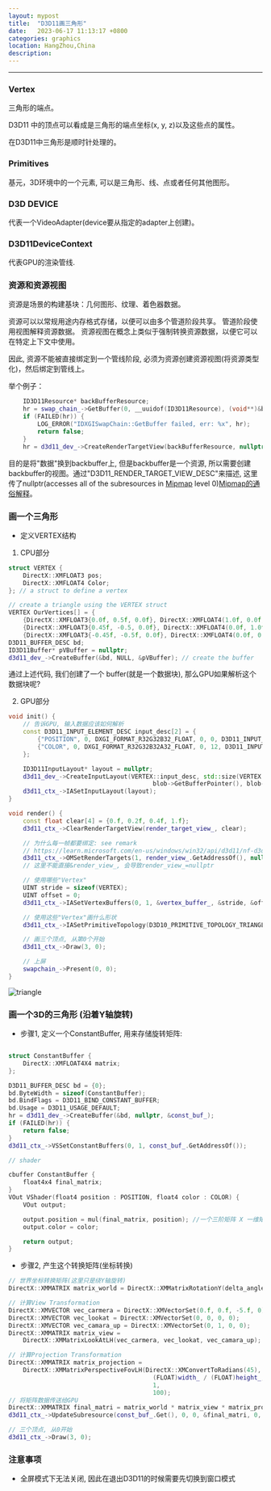 ```yaml
---
layout: mypost
title:  "D3D11画三角形"
date:   2023-06-17 11:13:17 +0800
categories: graphics 
location: HangZhou,China 
description:  
---
```

---

### Vertex

三角形的端点。

D3D11 中的顶点可以看成是三角形的端点坐标(x, y, z)以及这些点的属性。

在D3D11中三角形是顺时针处理的。

### Primitives

基元，3D环境中的一个元素, 可以是三角形、线、点或者任何其他图形。

### D3D DEVICE

代表一个VideoAdapter(device要从指定的adapter上创建)。

### D3D11DeviceContext

代表GPU的渲染管线.

### 资源和资源视图

资源是场景的构建基块：几何图形、纹理、着色器数据。

资源可以以常规用途内存格式存储，以便可以由多个管道阶段共享。 管道阶段使用视图解释资源数据。 资源视图在概念上类似于强制转换资源数据，以便它可以在特定上下文中使用。

因此, 资源不能被直接绑定到一个管线阶段, 必须为资源创建资源视图(将资源类型化)，然后绑定到管线上。

举个例子：
```C++
    ID3D11Resource* backBufferResource;
    hr = swap_chain_->GetBuffer(0, __uuidof(ID3D11Resource), (void**)&backBufferResource);
    if (FAILED(hr)) {
        LOG_ERROR("IDXGISwapChain::GetBuffer failed, err: %x", hr);
        return false;
    }
    hr = d3d11_dev_->CreateRenderTargetView(backBufferResource, nullptr, &render_view_);
```
目的是将"数据"换到backbuffer上, 但是backbuffer是一个资源, 所以需要创建backbuffer的视图。通过"D3D11_RENDER_TARGET_VIEW_DESC"来描述, 这里传了nullptr(accesses all of the subresources in [Mipmap](https://zh.wikipedia.org/wiki/Mipmap) level 0)[Mipmap的通俗解释](https://www.zhihu.com/question/398101779)。

### 画一个三角形
* 定义VERTEX结构

1. CPU部分

```C++
struct VERTEX {
    DirectX::XMFLOAT3 pos;
    DirectX::XMFLOAT4 Color;
}; // a struct to define a vertex

// create a triangle using the VERTEX struct
VERTEX OurVertices[] = {
    {DirectX::XMFLOAT3{0.0f, 0.5f, 0.0f}, DirectX::XMFLOAT4(1.0f, 0.0f, 0.0f, 1.0f)},
    {DirectX::XMFLOAT3{0.45f, -0.5, 0.0f}, DirectX::XMFLOAT4(0.0f, 1.0f, 0.0f, 1.0f)},
    {DirectX::XMFLOAT3{-0.45f, -0.5f, 0.0f}, DirectX::XMFLOAT4(0.0f, 0.0f, 1.0f, 1.0f)}};
D3D11_BUFFER_DESC bd;
ID3D11Buffer* pVBuffer = nullptr;
d3d11_dev_->CreateBuffer(&bd, NULL, &pVBuffer); // create the buffer
```
通过上述代码, 我们创建了一个 buffer(就是一个数据块), 那么GPU如果解析这个数据块呢?

2. GPU部分

```C++
void init() {
    // 告诉GPU, 输入数据应该如何解析
    const D3D11_INPUT_ELEMENT_DESC input_desc[2] = {
        {"POSITION", 0, DXGI_FORMAT_R32G32B32_FLOAT, 0, 0, D3D11_INPUT_PER_VERTEX_DATA, 0},
        {"COLOR", 0, DXGI_FORMAT_R32G32B32A32_FLOAT, 0, 12, D3D11_INPUT_PER_VERTEX_DATA, 0},
    };

    ID3D11InputLayout* layout = nullptr;
    d3d11_dev_->CreateInputLayout(VERTEX::input_desc, std::size(VERTEX::input_desc),
                                        blob->GetBufferPointer(), blob->GetBufferSize(), &layout);
    d3d11_ctx_->IASetInputLayout(layout);
}

```

```C++
void render() {
    const float clear[4] = {0.f, 0.2f, 0.4f, 1.f};
    d3d11_ctx_->ClearRenderTargetView(render_target_view_, clear);

    // 为什么每一帧都要绑定: see remark
    // https://learn.microsoft.com/en-us/windows/win32/api/d3d11/nf-d3d11-id3d11devicecontext-omsetrendertargets
    d3d11_ctx_->OMSetRenderTargets(1, render_view_.GetAddressOf(), nullptr);
    // 这里不能直接&render_view_, 会导致render_view_=nullptr

    // 使用哪些"Vertex"
    UINT stride = sizeof(VERTEX);
    UINT offset = 0;
    d3d11_ctx_->IASetVertexBuffers(0, 1, &vertex_buffer_, &stride, &offset);

    // 使用这些"Vertex"画什么形状
    d3d11_ctx_->IASetPrimitiveTopology(D3D10_PRIMITIVE_TOPOLOGY_TRIANGLELIST);

    // 画三个顶点, 从第0个开始
    d3d11_ctx_->Draw(3, 0);

    // 上屏
    swapchain_->Present(0, 0);
}
```

![triangle](triangle.png)

### 画一个3D的三角形 (沿着Y轴旋转)

* 步骤1, 定义一个ConstantBuffer, 用来存储旋转矩阵:

```C++

struct ConstantBuffer {
    DirectX::XMFLOAT4X4 matrix;
};

D3D11_BUFFER_DESC bd = {0};
bd.ByteWidth = sizeof(ConstantBuffer);
bd.BindFlags = D3D11_BIND_CONSTANT_BUFFER;
bd.Usage = D3D11_USAGE_DEFAULT;
hr = d3d11_dev_->CreateBuffer(&bd, nullptr, &const_buf_);
if (FAILED(hr)) {
    return false;
}
d3d11_ctx_->VSSetConstantBuffers(0, 1, const_buf_.GetAddressOf());

// shader

cbuffer ConstantBuffer {
    float4x4 final_matrix;
}
VOut VShader(float4 position : POSITION, float4 color : COLOR) {
    VOut output;

    output.position = mul(final_matrix, position); //一个三阶矩阵 X 一维矩阵 = 一维矩阵 (就是最后的坐标)
    output.color = color;

    return output;
}
```

* 步骤2, 产生这个转换矩阵(坐标转换)

```C++
// 世界坐标转换矩阵(这里只是绕Y轴旋转)
DirectX::XMMATRIX matrix_world = DirectX::XMMatrixRotationY(delta_angle);

// 计算View Transformation
DirectX::XMVECTOR vec_carmera = DirectX::XMVectorSet(0.f, 0.f, -5.f, 0);
DirectX::XMVECTOR vec_lookat = DirectX::XMVectorSet(0, 0, 0, 0);
DirectX::XMVECTOR vec_camara_up = DirectX::XMVectorSet(0, 1, 0, 0);
DirectX::XMMATRIX matrix_view =
    DirectX::XMMatrixLookAtLH(vec_carmera, vec_lookat, vec_camara_up);

// 计算Projection Transformation
DirectX::XMMATRIX matrix_projection =
    DirectX::XMMatrixPerspectiveFovLH(DirectX::XMConvertToRadians(45), // the field of view
                                        (FLOAT)width_ / (FLOAT)height_,  // aspect ratio
                                        1,                               // the near view-plane
                                        100);
// 将矩阵数据传送给GPU
DirectX::XMMATRIX final_matri = matrix_world * matrix_view * matrix_projection;
d3d11_ctx_->UpdateSubresource(const_buf_.Get(), 0, 0, &final_matri, 0, 0);

// 三个顶点, 从0开始
d3d11_ctx_->Draw(3, 0);
```

### 注意事项

* 全屏模式下无法关闭, 因此在退出D3D11的时候需要先切换到窗口模式